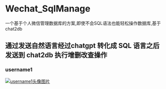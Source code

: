 # Wechat_SqlManage
一个基于个人微信管理数据库的方案,即使不会SQL语法也能轻松操作数据库,基于chat2db
## 通过发送自然语言经过chatgpt 转化成 SQL 语言之后发送到 chat2db 执行增删改查操作
### username1

[![username1头像图片](https://avatars.githubusercontent.com/u/用户id?v=4)](用户Github链接) 
